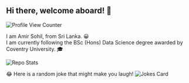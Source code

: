 ## Hi there, welcome aboard! 👋

<!--
**amirsohil/amirsohil** is a ✨ _special_ ✨ repository because its `README.md` (this file) appears on your GitHub profile.

Here are some ideas to get you started:

- 🔭 I’m currently working on ...
- 🌱 I’m currently learning ...
- 👯 I’m looking to collaborate on ...
- 🤔 I’m looking for help with ...
- 💬 Ask me about ...
- 📫 How to reach me: ...
- 😄 Pronouns: ...
- ⚡ Fun fact: ...
-->
![Profile View Counter](https://komarev.com/ghpvc/?username=amirsohil)

I am Amir Sohil, from Sri Lanka. 😀  
I am currently following the BSc (Hons) Data Science degree awarded by Coventry University. 🎓  

![Repo Stats](https://github-readme-stats.vercel.app/api?username=amirsohil&show_icons=true&icon_color=805AD5&text_color=718096&bg_color=ffffff00&hide_title=true&include_all_commits=true&count_private=true&hide_border=true)

😂 Here is a random joke that might make you laugh!
![Jokes Card](https://readme-jokes.vercel.app/api)
